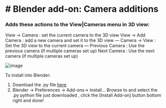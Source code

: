 # # Blender add-on: Camera additions
### Adds these actions to the View|Cameras menu in 3D view:

View → Camera : set the current camera to the 3D view
View → Add Camera : add a new camera and set it to the 3D view
—
Camera → View : Set the 3D view to the current camera
—
Previous Camera : Use the previous camera (if multiple cameras set up)
Next Camera : Use the next camera (if multiple cameras set up)

![image](https://user-images.githubusercontent.com/66297/145933957-67f6da64-7157-48f5-bf91-91af8ad10a9b.png)

To install into Blender:
1. Download the .py file [here](https://github.com/design4use/gb-blender_camera_additions/releases/download/1.0/gb-blender_camera_additions.py)
2. Blender → Preferences → Add-ons→ Install…
Browse to and select the .py python file just downloaded , 
click the [Install Add-on] button bottom right and done!
